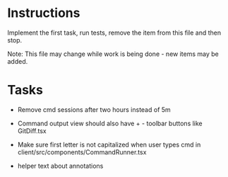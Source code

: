 # Instructions

Implement the first task, run tests, remove the item from this file and then stop.

Note: This file may change while work is being done - new items may be added.

# Tasks

- Remove cmd sessions after two hours instead of 5m

- Command output view should also have + - toolbar buttons like GitDiff.tsx

- Make sure first letter is not capitalized when user types cmd in client/src/components/CommandRunner.tsx

- helper text about annotations
